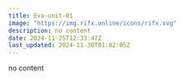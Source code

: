 ```yaml
---
title: Eva-unit-01
image: "https://img.rifx.online/icons/rifx.svg"
description: no content
date: 2024-11-25T12:33:47Z
last_updated: 2024-11-30T01:02:05Z
---
```


no content

